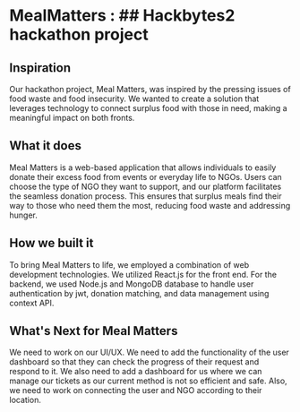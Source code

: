 # MealMatters : ## Hackbytes2 hackathon project

## Inspiration 
Our hackathon project, Meal Matters, was inspired by the pressing issues of food waste and food insecurity. We wanted to create a solution that leverages technology to connect surplus food with those in need, making a meaningful impact on both fronts.

## What it does
Meal Matters is a web-based application that allows individuals to easily donate their excess food from events or everyday life to NGOs. Users can choose the type of NGO they want to support, and our platform facilitates the seamless donation process. This ensures that surplus meals find their way to those who need them the most, reducing food waste and addressing hunger.

## How we built it
To bring Meal Matters to life, we employed a combination of web development technologies. We utilized React.js for the front end. For the backend, we used Node.js and MongoDB database to handle user authentication by jwt, donation matching, and data management using context API.

## What's Next for Meal Matters
We need to work on our UI/UX.
We need to add the functionality of the user dashboard so that they can check the progress of their request and respond to it. We also need to add a dashboard for us where we can manage our tickets as our current method is not so efficient and safe. Also, we need to work on connecting the user and NGO according to their location.
